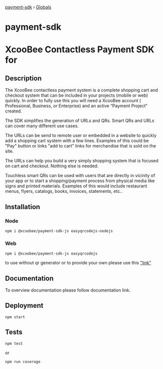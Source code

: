 [payment-sdk](README.md) › [Globals](globals.md)

# payment-sdk

# XcooBee Contactless Payment SDK for

## Description

The XcooBee contactless payment system is a complete shopping cart and checkout system that can be included in your projects (mobile or web) quickly. In order to fully use this you will need a XcooBee account ( Professional, Business, or Enterprise) and an active “Payment Project” created.

The SDK simplifies the generation of URLs and QRs. Smart QRs and URLs can cover many different use cases.

The URLs can be send to remote user or embedded in a website to quickly add a shopping cart system with a few lines. Examples of this could be "Pay" button or links "add to cart" links for merchandise that is sold on the site.

The URLs can help you build a very simply shopping system that is focused on cart and checkout. Nothing else is needed.

Touchless smart QRs can be used with users that are directly in vicinity of your app or to start a shopping/payment process from physical media like signs and printed materials. Examples of this would include restaurant menus, flyers, catalogs, books, invoices, statements, etc..

## Installation

### Node

```
npm i @xcoobee/payment-sdk-js easyqrcodejs-nodejs
```

### Web

```
npm i @xcoobee/payment-sdk-js easyqrcodejs
```

to use without qr generator or to provide your own please use this ["link"](note.md)

## Documentation

To overview documentation please follow documentation link.

## Deployment

```
npm start
```

## Tests

```
npm test
```

or

```
npm run coverage
```
